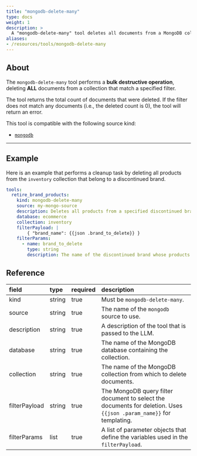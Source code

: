 ```yaml
---
title: "mongodb-delete-many"
type: docs
weight: 1
description: > 
  A "mongodb-delete-many" tool deletes all documents from a MongoDB collection that match a filter.
aliases:
- /resources/tools/mongodb-delete-many
---
```


## About

The `mongodb-delete-many` tool performs a **bulk destructive operation**, deleting **ALL** documents from a collection that match a specified filter.

The tool returns the total count of documents that were deleted. If the filter does not match any documents (i.e., the deleted count is 0), the tool will return an error.

This tool is compatible with the following source kind:

* [`mongodb`](../../sources/mongodb.md)

---

## Example

Here is an example that performs a cleanup task by deleting all products from the `inventory` collection that belong to a discontinued brand.

```yaml
tools:
  retire_brand_products:
    kind: mongodb-delete-many
    source: my-mongo-source
    description: Deletes all products from a specified discontinued brand.
    database: ecommerce
    collection: inventory
    filterPayload: |
        { "brand_name": {{json .brand_to_delete}} }
    filterParams:
      - name: brand_to_delete
        type: string
        description: The name of the discontinued brand whose products should be deleted.
```

## Reference

| **field**     | **type** | **required** | **description**                                                                                                     |
|:--------------|:---------|:-------------|:--------------------------------------------------------------------------------------------------------------------|
| kind          | string   | true         | Must be `mongodb-delete-many`.                                                                                      |
| source        | string   | true         | The name of the `mongodb` source to use.                                                                            |
| description   | string   | true         | A description of the tool that is passed to the LLM.                                                                |
| database      | string   | true         | The name of the MongoDB database containing the collection.                                                         |
| collection    | string   | true         | The name of the MongoDB collection from which to delete documents.                                                  |
| filterPayload | string   | true         | The MongoDB query filter document to select the documents for deletion. Uses `{{json .param_name}}` for templating. |
| filterParams  | list     | true         | A list of parameter objects that define the variables used in the `filterPayload`.                                  |
